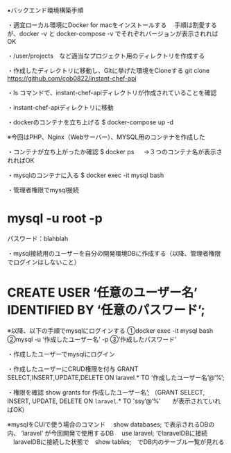 ▪️バックエンド環境構築手順

・適宜ローカル環境にDocker for macをインストールする
　手順は割愛するが、docker -v と docker-compose -v  でそれぞれバージョンが表示されればOK

・/user/projects　など適当なプロジェクト用のディレクトリを作成する

・作成したディレクトリに移動し、Gitに挙げた環境をCloneする
git clone https://github.com/cob0822/instant-chef-api

・ls コマンドで、instant-chef-apiディレクトリが作成されていることを確認

・instant-chef-apiディレクトリに移動

・dockerのコンテナを立ち上げる
$ docker-compose up -d

※今回はPHP、Nginx（Webサーバー）、MYSQL用のコンテナを作成した

・コンテナが立ち上がったか確認
$ docker ps
　
→３つのコンテナ名が表示されればOK

・mysqlのコンテナに入る
$ docker exec -it mysql bash

・管理者権限でmysql接続
# mysql -u root -p
パスワード：blahblah

・mysql接続用のユーザーを自分の開発環境DBに作成する（以降、管理者権限でログインはしないこと）
# CREATE USER ‘任意のユーザー名’ IDENTIFIED BY ‘任意のパスワード’;

※以降、以下の手順でmysqlにログインする
①docker exec -it mysql bash
②mysql -u ‘作成したユーザー名’ -p
③’作成したパスワード’

・作成したユーザーでmysqlにログイン

・作成したユーザーにCRUD権限を付与
GRANT SELECT,INSERT,UPDATE,DELETE ON laravel.* TO ‘作成したユーザー名’@‘%’;

・権限を確認
show grants for 作成したユーザー名’;
（GRANT SELECT, INSERT, UPDATE, DELETE ON `laravel`.* TO 'ssy’@‘%’　　が表示されていればOK）

※mysqlをCUIで使う場合のコマンド
　show databases; で表示されるDBの内、 ‘laravel’ が今回開発で使用するDB
　use laravel; でlaravelDBに接続
　laravelDBに接続した状態で　show tables;　でDB内のテーブル一覧が見れる

